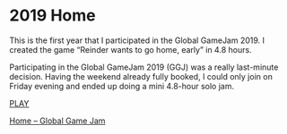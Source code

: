 # 2019 Home

This is the first year that I participated in the Global GameJam 2019. I created the game “Reinder wants to go home, early” in 4.8 hours.

Participating in the Global GameJam 2019 (GGJ) was a really last-minute decision. Having the weekend already fully booked, I could only join on Friday evening and ended up doing a mini 4.8-hour solo jam.

[PLAY](https://projects.reindernijhoff.net/home/)

[Home – Global Game Jam](https://reindernijhoff.net/2019/01/home-global-game-jam/)